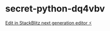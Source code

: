 # secret-python-dq4vbv

[Edit in StackBlitz next generation editor ⚡️](https://stackblitz.com/~/github.com/danella0586/secret-python-dq4vbv)